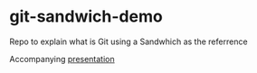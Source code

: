 # git-sandwich-demo
Repo to explain what is Git using a Sandwhich as the referrence 

Accompanying [presentation](https://docs.google.com/presentation/d/1fy5AOMyb_I47ywj4KGG3RqUijCIj9RU8/edit?usp=sharing&ouid=105082777796257799587&rtpof=true&sd=true)
